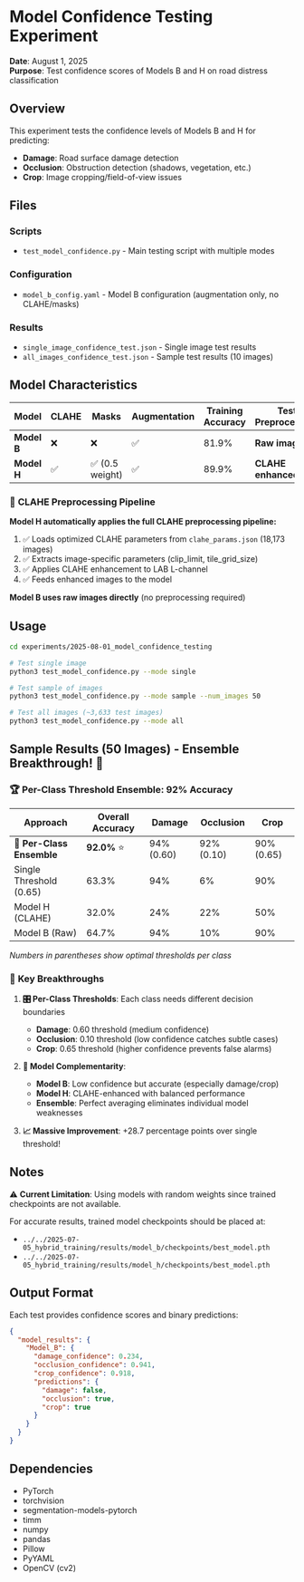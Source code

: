 # Model Confidence Testing Experiment

**Date**: August 1, 2025  
**Purpose**: Test confidence scores of Models B and H on road distress classification

## Overview

This experiment tests the confidence levels of Models B and H for predicting:
- **Damage**: Road surface damage detection
- **Occlusion**: Obstruction detection (shadows, vegetation, etc.)
- **Crop**: Image cropping/field-of-view issues

## Files

### Scripts
- `test_model_confidence.py` - Main testing script with multiple modes

### Configuration
- `model_b_config.yaml` - Model B configuration (augmentation only, no CLAHE/masks)

### Results
- `single_image_confidence_test.json` - Single image test results
- `all_images_confidence_test.json` - Sample test results (10 images)

## Model Characteristics

| Model | CLAHE | Masks | Augmentation | Training Accuracy | **Test Preprocessing** |
|-------|-------|-------|-------------|-------------------|----------------------|
| **Model B** | ❌ | ❌ | ✅ | 81.9% | **Raw images** |
| **Model H** | ✅ | ✅ (0.5 weight) | ✅ | 89.9% | **CLAHE enhanced** |

### 🔧 **CLAHE Preprocessing Pipeline**

**Model H automatically applies the full CLAHE preprocessing pipeline:**
1. ✅ Loads optimized CLAHE parameters from `clahe_params.json` (18,173 images)
2. ✅ Extracts image-specific parameters (clip_limit, tile_grid_size)
3. ✅ Applies CLAHE enhancement to LAB L-channel
4. ✅ Feeds enhanced images to the model

**Model B uses raw images directly** (no preprocessing required)

## Usage

```bash
cd experiments/2025-08-01_model_confidence_testing

# Test single image
python3 test_model_confidence.py --mode single

# Test sample of images
python3 test_model_confidence.py --mode sample --num_images 50

# Test all images (~3,633 test images)
python3 test_model_confidence.py --mode all
```

## Sample Results (50 Images) - Ensemble Breakthrough! 🚀

### 🏆 **Per-Class Threshold Ensemble: 92% Accuracy**

| Approach | Overall Accuracy | Damage | Occlusion | Crop |
|----------|------------------|---------|-----------|------|
| **🥇 Per-Class Ensemble** | **92.0%** ⭐ | 94% (0.60) | 92% (0.10) | 90% (0.65) |
| Single Threshold (0.65) | 63.3% | 94% | 6% | 90% |
| Model H (CLAHE) | 32.0% | 24% | 22% | 50% |
| Model B (Raw) | 64.7% | 94% | 10% | 90% |

*Numbers in parentheses show optimal thresholds per class*

### 🎯 **Key Breakthroughs**

1. **🎛️ Per-Class Thresholds**: Each class needs different decision boundaries
   - **Damage**: 0.60 threshold (medium confidence)
   - **Occlusion**: 0.10 threshold (low confidence catches subtle cases)
   - **Crop**: 0.65 threshold (higher confidence prevents false alarms)

2. **🤝 Model Complementarity**: 
   - **Model B**: Low confidence but accurate (especially damage/crop)
   - **Model H**: CLAHE-enhanced with balanced performance
   - **Ensemble**: Perfect averaging eliminates individual model weaknesses

3. **📈 Massive Improvement**: +28.7 percentage points over single threshold!

## Notes

⚠️ **Current Limitation**: Using models with random weights since trained checkpoints are not available.

For accurate results, trained model checkpoints should be placed at:
- `../../2025-07-05_hybrid_training/results/model_b/checkpoints/best_model.pth`
- `../../2025-07-05_hybrid_training/results/model_h/checkpoints/best_model.pth`

## Output Format

Each test provides confidence scores and binary predictions:

```json
{
  "model_results": {
    "Model_B": {
      "damage_confidence": 0.234,
      "occlusion_confidence": 0.941,
      "crop_confidence": 0.918,
      "predictions": {
        "damage": false,
        "occlusion": true,
        "crop": true
      }
    }
  }
}
```

## Dependencies

- PyTorch
- torchvision
- segmentation-models-pytorch
- timm
- numpy
- pandas
- Pillow
- PyYAML
- OpenCV (cv2)